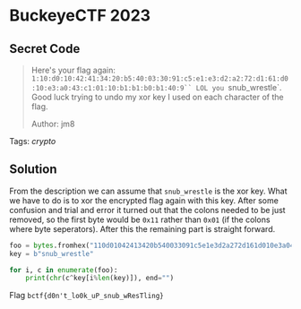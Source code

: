 # BuckeyeCTF 2023

## Secret Code

> Here's your flag again: `1:10:d0:10:42:41:34:20:b5:40:03:30:91:c5:e1:e3:d2:a2:72:d1:61:d0:10:e3:a0:43:c1:01:10:b1:b1:b0:b1:40:9`` LOL you `snub_wrestle`. Good luck trying to undo my xor key I used on each character of the flag.
> 
>  Author: jm8
>

Tags: _crypto_

## Solution
From the description we can assume that `snub_wrestle` is the xor key. What we have to do is to xor the encrypted flag again with this key. After some confusion and trial and error it turned out that the colons needed to be just removed, so the first byte would be `0x11` rather than `0x01` (if the colons where byte seperators). After this the remaining part is straight forward.

```python
foo = bytes.fromhex("110d01042413420b540033091c5e1e3d2a272d161d010e3a043c10110b1b1b0b1409")
key = b"snub_wrestle"

for i, c in enumerate(foo):
    print(chr(c^key[i%len(key)]), end="")
```

Flag `bctf{d0n't_lo0k_uP_snub_wResTling}`